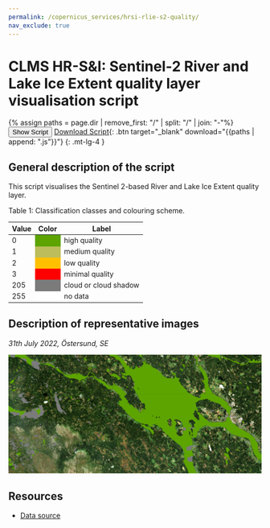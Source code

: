 ```yaml
---
permalink: /copernicus_services/hrsi-rlie-s2-quality/
nav_exclude: true
---
```


# CLMS HR-S&I: Sentinel-2 River and Lake Ice Extent quality layer visualisation script

{% assign paths = page.dir | remove_first: "/" | split: "/" | join: "-"%}
<button class="btn btn-primary" id="toggle-script" onclick="toggleScript()">Show Script</button>
[Download Script](script.js){: .btn target="_blank" download="{{paths | append: ".js"}}"}
{: .mt-lg-4 }

<div id="script" style="display:none;"> 
{% highlight javascript %}
{% include_relative script.js %}
{% endhighlight %}
</div>

## General description of the script
This script visualises the Sentinel 2-based River and Lake Ice Extent quality layer.

Table 1: Classification classes and colouring scheme.

<table>
      <thead>
    <tr>
      <th>Value</th>
      <th>Color</th>
      <th>Label</th>
    </tr>
  </thead>
  <tbody>
    <tr>
      <td>0</td>
      <td style="background-color: #5DA400;"></td>
      <td>high quality</td>
    </tr>
    <tr>
      <td>1</td>
      <td style="background-color: #BDBD5B;"></td>
      <td>medium quality</td>
    </tr>
    <tr>
      <td>2</td>
      <td style="background-color: #FFC000;"></td>
      <td>low quality</td>
    </tr>
        <tr>
      <td>3</td>
      <td style="background-color: #FF0000;"></td>
      <td>minimal quality</td>
    </tr>
    <tr>
      <td>205</td>
      <td style="background-color: #7B7B7B;"></td>
      <td>cloud or cloud shadow</td>
    </tr>
    <tr>
      <td>255</td>
      <td style="background-color: #FFFFFF;"></td>
      <td>no data</td>
    </tr>
</tbody>
</table>

## Description of representative images

*31th July 2022, Östersund, SE*

![RLIES2 QC](fig/figure.png)

## Resources

- [Data source](https://land.copernicus.eu/pan-european/biophysical-parameters/high-resolution-snow-and-ice-monitoring/ice-products/ice-cover)
